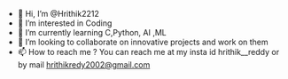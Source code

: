 - 👋 Hi, I’m @Hrithik2212
- 👀 I’m interested in Coding 
- 🌱 I’m currently learning C,Python, AI ,ML
- 💞️ I’m looking to collaborate on innovative projects and work on them 
- 📫 How to reach me ? You can reach me at my insta id hrithik__reddy or by mail  hrithikredy2002@gmail.com

<!---
Hrithik2212/Hrithik2212 is a ✨ special ✨ repository because its `README.md` (this file) appears on your GitHub profile.
You can click the Preview link to take a look at your changes.
--->
